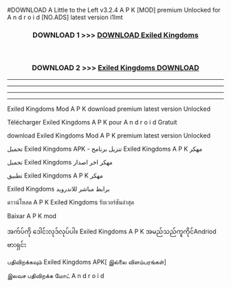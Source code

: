 #DOWNLOAD A Little to the Left v3.2.4 A P K [MOD] premium Unlocked for A n d r o i d [NO.ADS] latest version i1lmt 



<div align="center">

<h3>DOWNLOAD 1 >>> <a href="https://downloadmod1.web.app/?judul=Exiled Kingdoms ">DOWNLOAD Exiled Kingdoms </a></h3><br>

<h3>DOWNLOAD 2 >>> <a href="https://downloadmod1.web.app/?judul=Exiled Kingdoms ">Exiled Kingdoms  DOWNLOAD </a></h3>

</div>


----------------------------------------------------------

----------------------------------------------------------

----------------------------------------------------------

----------------------------------------------------------


Exiled Kingdoms  Mod A P K download premium latest version Unlocked

Télécharger Exiled Kingdoms  A P K pour A n d r o i d Gratuit

download Exiled Kingdoms  Mod A P K premium latest version Unlocked

تحميل Exiled Kingdoms  APK - تنزيل برنامج Exiled Kingdoms  A P K مهكر

تحميل Exiled Kingdoms  مهكر اخر اصدار

تطبيق Exiled Kingdoms  A P K مهكر

Exiled Kingdoms  برابط مباشر للاندرويد

ดาวน์โหลด A P K Exiled Kingdoms  รับเวอร์ชันล่าสุด

Baixar A P K mod

အက်ပ်ကို ဒေါင်းလုဒ်လုပ်ပါ။ Exiled Kingdoms  A P K အမည်သည်ကူကိုင်Andriod ဗားရှင်း

பதிவிறக்கவும் Exiled Kingdoms  APK[ இல்லை விளம்பரங்கள்] 
 
இலவச பதிவிறக்க மோட் A n d r o i d



